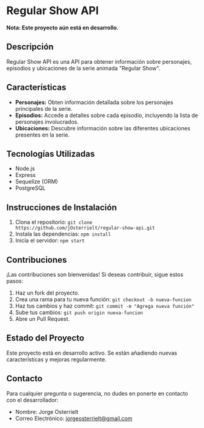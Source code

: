 # Regular Show API

**Nota: Este proyecto aún está en desarrollo.**

## Descripción

Regular Show API es una API para obtener información sobre personajes, episodios y ubicaciones de la serie animada "Regular Show".

## Características

- **Personajes:** Obten información detallada sobre los personajes principales de la serie.
- **Episodios:** Accede a detalles sobre cada episodio, incluyendo la lista de personajes involucrados.
- **Ubicaciones:** Descubre información sobre las diferentes ubicaciones presentes en la serie.

## Tecnologías Utilizadas

- Node.js
- Express
- Sequelize (ORM)
- PostgreSQL

## Instrucciones de Instalación

1. Clona el repositorio: `git clone https://github.com/jOsterrielt/regular-show-api.git`
2. Instala las dependencias: `npm install`
3. Inicia el servidor: `npm start`

## Contribuciones

¡Las contribuciones son bienvenidas! Si deseas contribuir, sigue estos pasos:

1. Haz un fork del proyecto.
2. Crea una rama para tu nueva función: `git checkout -b nueva-funcion`
3. Haz tus cambios y haz commit: `git commit -m "Agrega nueva función"`
4. Sube tus cambios: `git push origin nueva-funcion`
5. Abre un Pull Request.

## Estado del Proyecto

Este proyecto está en desarrollo activo. Se están añadiendo nuevas características y mejoras regularmente.

## Contacto

Para cualquier pregunta o sugerencia, no dudes en ponerte en contacto con el desarrollador:

- Nombre: Jorge Osterrielt
- Correo Electrónico: jorgeosterrielt@gmail.com


